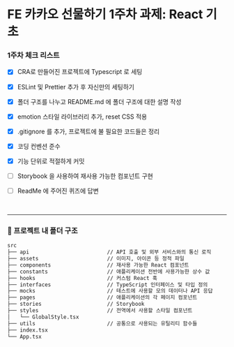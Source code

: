 <h1> FE 카카오 선물하기 1주차 과제: React 기초 </h1>

<h3>1주차 체크 리스트</h3>

- [x] CRA로 만들어진 프로젝트에 Typescript 로 세팅

- [x] ESLint 및 Prettier 추가 후 자신만의 세팅하기

- [x] 폴더 구조를 나누고 README.md 에 폴더 구조에 대한 설명 작성

- [x] emotion 스타일 라이브러리 추가, reset CSS 적용

- [x] .gitignore 를 추가, 프로젝트에 불 필요한 코드들은 정리

- [x] 코딩 컨벤션 준수

- [x] 기능 단위로 적절하게 커밋

- [ ] Storybook 을 사용하여 재사용 가능한 컴포넌트 구현

- [ ] ReadMe 에 주어진 퀴즈에 답변

<br>

---

<h3>📌 프로젝트 내 폴더 구조</h3>

```zsh
src
├── api                         // API 호출 및 외부 서비스와의 통신 로직
├── assets                      // 이미지, 아이콘 등 정적 파일
├── components                  // 재사용 가능한 React 컴포넌트
├── constants                   // 애플리케이션 전반에 사용가능한 상수 값
├── hooks                       // 커스텀 React 훅
├── interfaces                  // TypeScript 인터페이스 및 타입 정의
├── mocks                       // 테스트에 사용할 모의 데이터나 API 응답
├── pages                       // 애플리케이션의 각 페이지 컴포넌트
├── stories                     // Storybook
├── styles                      // 전역에서 사용할 스타일 컴포넌트
│   └── GlobalStyle.tsx
├── utils                       // 공통으로 사용되는 유틸리티 함수들
├── index.tsx
└── App.tsx
```
